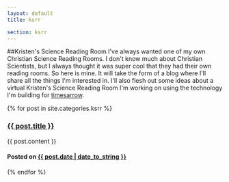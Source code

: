 ```yaml
---
layout: default
title: ksrr

section: ksrr
---
```

##Kristen's Science Reading Room
I've always wanted one of my own Christian Science Reading Rooms.  I don't know much about Christian Scientists, 
but I always thought it was super cool that they had their own reading rooms. So here is mine. It will take the 
form of a blog where I'll share all the things I'm interested in.  I'll also flesh out some ideas about a virtual 
Kristen's Science Reading Room I'm working on using the technology I'm building for [timesarrow](http://times-arrow.com).

<div id="blogtop">
  {% for post in site.categories.ksrr %}
  <div id="blogcontent">
  <h3><a href="{{ post.url }}">{{ post.title }}</a></h3>
    {{ post.content }}
    <h4>Posted on <a href="{{ post.url }}" title="Permalink for this post">{{ post.date | date_to_string }}</a></h4>
  </div>
  
  {% endfor %}
</div>



